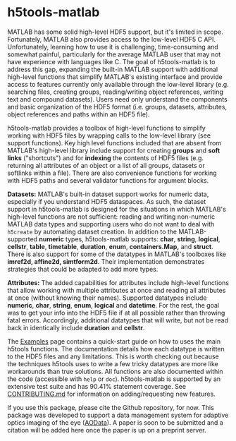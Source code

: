 # h5tools-matlab

MATLAB has some solid high-level HDF5 support, but it's limited in scope. Fortunately, MATLAB also provides access to the low-level HDF5 C API. Unfortunately, learning how to use it is challenging, time-consuming and somewhat painful, particularly for the average MATLAB user that may not have experience with languages like C. The goal of h5tools-matlab is to address this gap, expanding the built-in MATLAB support with additional high-level functions that simplify MATLAB's existing interface and provide access to features currently only available through the low-level library (e.g. searching files, creating groups, reading/writing object references, writing text and compound datasets). Users need only understand the components and basic organization of the HDF5 format (i.e. groups, datasets, attributes, object references and paths within an HDF5 file).   

h5tools-matlab provides a toolbox of high-level functions to simplify working with HDF5 files by wrapping calls to the low-level library (see support functions). Key high level functions included that are absent from MATLAB's high-level library include support for creating **groups** and **soft links** ("shortcuts") and for **indexing** the contents of HDF5 files (e.g. returning all attributes of an object or a list of all groups, datasets or softlinks within a file). There are also convenience functions for working with HDF5 paths and several validator functions for argument blocks. 

**Datasets:** MATLAB's built-in dataset support works for numeric data, especially if you understand HDF5 dataspaces. As such, the dataset support in h5tools-matlab is designed for the situations in which MATLAB's high-level functions are not sufficient: reading and writing non-numeric MATLAB data types and supporting users who do not want to deal with ```h5create``` by automating dataset creation. In addition to the MATLAB-supported **numeric** types, h5tools-matlab supports: **char**, **string**, **logical**, **cellstr**, **table**, **timetable**, **duration**, **enum**, **containers.Map,** and **struct**. There is also support for some of the datatypes in MATLAB's toolboxes like **imref2d, affine2d, simtform2d**. Their implementation demonstrates strategies that could be adapted to add more types.

**Attributes:** The added capabilities for attributes include high-level functions that allow working with multiple attributes at once and reading all attributes at once (without knowing their names). Supported datatypes include **numeric**, **char**, **string**, **enum**, **logical** and **datetime**. For the rest, the goal was to get your info into the HDF5 file if at all possible rather than throwing fatal errors. Accordingly, additional datatypes that will write, but not be read back in identically include **duration** and **cellstr**. 

The [Examples](docs/Examples.md) page contains a quick-start guide on how to uses the main h5tools functions. The documentation details how each datatype is written to the HDF5 files and any limitations. This is worth checking out because the techniques h5tools uses to write a few tricky datatypes are more like workarounds than true solutions. All functions are also documented within the code (accessible with ```help``` or ```doc```). h5tools-matlab is supported by an extensive test suite and has 90.41% statement coverage. See [CONTRIBUTING.md](CONTRIBUTING.md) for information on adding/requesting new features.

If you use this package, please cite the Github repository, for now. This package was developed to support a data management system for adaptive optics imaging of the eye ([AOData](https://github.com/sarastokes/AOData)). A paper is soon to be submitted and a citation will be added here once the paper is up on a preprint server.